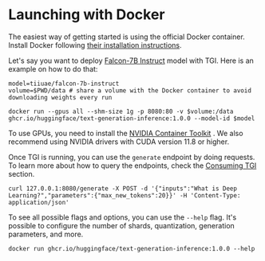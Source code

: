 # Launching with Docker

The easiest way of getting started is using the official Docker container. Install Docker following [their installation instructions](https://docs.docker.com/get-docker/).

Let's say you want to deploy [Falcon-7B Instruct](https://huggingface.co/tiiuae/falcon-7b-instruct) model with TGI. Here is an example on how to do that:

```shell
model=tiiuae/falcon-7b-instruct
volume=$PWD/data # share a volume with the Docker container to avoid downloading weights every run

docker run --gpus all --shm-size 1g -p 8080:80 -v $volume:/data ghcr.io/huggingface/text-generation-inference:1.0.0 --model-id $model
```

<Tip warning={true}>

To use GPUs, you need to install the [NVIDIA Container Toolkit](https://docs.nvidia.com/datacenter/cloud-native/container-toolkit/install-guide.html)  . We also recommend using NVIDIA drivers with CUDA version 11.8 or higher.

</Tip>

Once TGI is running, you can use the `generate` endpoint by doing requests. To learn more about how to query the endpoints, check the [Consuming TGI](./basic_tutorials/consuming_tgi) section.

```shell
curl 127.0.0.1:8080/generate -X POST -d '{"inputs":"What is Deep Learning?","parameters":{"max_new_tokens":20}}' -H 'Content-Type: application/json'
```

<Tip>

To see all possible flags and options, you can use the `--help` flag. It's possible to configure the number of shards, quantization, generation parameters, and more.

```shell
docker run ghcr.io/huggingface/text-generation-inference:1.0.0 --help
```

</Tip>